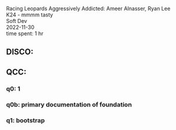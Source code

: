Racing Leopards Aggressively Addicted: Ameer Alnasser, Ryan Lee  
K24 - mmmm tasty  
Soft Dev  
2022-11-30  
time spent: 1 hr  

## DISCO:

## QCC: 

### q0:  1
  
### q0b: primary documentation of foundation

### q1: bootstrap
